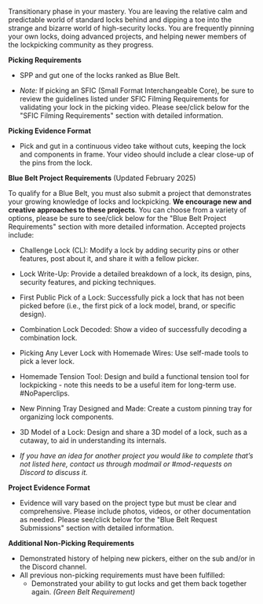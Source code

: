 Transitionary phase in your mastery. You are leaving the relative calm and predictable world of standard locks behind and dipping a toe into the strange and bizarre world of high-security locks. You are frequently pinning your own locks, doing advanced projects, and helping newer members of the lockpicking community as they progress.

**Picking Requirements**

- SPP and gut one of the locks ranked as Blue Belt.

- *Note:* If picking an SFIC (Small Format Interchangeable Core), be sure to review the guidelines listed under SFIC Filming Requirements for validating your lock in the picking video. Please see/click below for the "SFIC Filming Requirements" section with detailed information.

**Picking Evidence Format**

- Pick and gut in a continuous video take without cuts, keeping the lock and components in frame. Your video should include a clear close-up of the pins from the lock.

**Blue Belt Project Requirements** (Updated February 2025)

To qualify for a Blue Belt, you must also submit a project that demonstrates your growing knowledge of locks and lockpicking. **We encourage new and creative approaches to these projects**. You can choose from a variety of options, please be sure to see/click below for the "Blue Belt Project Requirements" section with more detailed information. Accepted projects include:

- Challenge Lock (CL): Modify a lock by adding security pins or other features, post about it, and share it with a fellow picker.

- Lock Write-Up: Provide a detailed breakdown of a lock, its design, pins, security features, and picking techniques.

- First Public Pick of a Lock: Successfully pick a lock that has not been picked before (i.e., the first pick of a lock model, brand, or specific design).

- Combination Lock Decoded: Show a video of successfully decoding a combination lock.

- Picking Any Lever Lock with Homemade Wires: Use self-made tools to pick a lever lock.

- Homemade Tension Tool: Design and build a functional tension tool for lockpicking - note this needs to be a useful item for long-term use. #NoPaperclips.

- New Pinning Tray Designed and Made: Create a custom pinning tray for organizing lock components.

- 3D Model of a Lock: Design and share a 3D model of a lock, such as a cutaway, to aid in understanding its internals.

- *If you have an idea for another project you would like to complete that’s not listed here, contact us through modmail or #mod-requests on Discord to discuss it.*

**Project Evidence Format**

- Evidence will vary based on the project type but must be clear and comprehensive. Please include photos, videos, or other documentation as needed. Please see/click below for the "Blue Belt Request Submissions" section with detailed information.

**Additional Non-Picking Requirements**

- Demonstrated history of helping new pickers, either on the sub and/or in the Discord channel.
- All previous non-picking requirements must have been fulfilled:
  - Demonstrated your ability to gut locks and get them back together again. *(Green Belt Requirement)*
